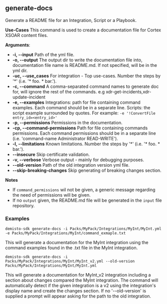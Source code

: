 ## generate-docs
Generate a README file for an Integration, Script or a Playbook.

**Use-Cases**
This command is used to create a documentation file for Cortex XSOAR content files.

**Arguments**:
* **-i, --input**
Path of the yml file.
* **-o, --output** 
The output dir to write the documentation file into, documentation file name is README.md. If not specified, will be in the yml dir.
* **-uc, --use_cases** 
For integration - Top use-cases. Number the steps by '*' (i.e. '\* foo. * bar.').
* **-c, --command**
A comma-separated command names to generate doc for, will ignore the rest of the commands. e.g xdr-get-incidents,xdr-update-incident
* **-e, --examples** 
Integrations: path for file containing command examples. Each command should be in a separate line.
  Scripts: the script example surrounded by quotes. For example: `-e '!ConvertFile entry_id=<entry_id>'`
* **-p, --permissions** 
Permissions in the documentation.
* **-cp, --command-permissions** 
Path for file containing commands permissions. Each command permissions should be in a separate line (i.e. 'command-name Administrator READ-WRITE').
* **-l, --limitations** 
Known limitations. Number the steps by '*' (i.e. '\* foo. * bar.').
* **--insecure** 
Skip certificate validation.
* **-v, --verbose** 
Verbose output - mainly for debugging purposes.
* **--old-version**
Path of the old integration version yml file.
* **--skip-breaking-changes**
Skip generating of breaking changes section.

**Notes**
* If `command_permissions` wil not be given, a generic message regarding the need of permissions will be given.
* If no `output` given, the README.md file will be generated in the `input` file repository.

### Examples
```
demisto-sdk generate-docs -i Packs/MyPack/Integrations/MyInt/MyInt.yml -e Packs/MyPack/Integrations/MyInt/command_exmaple.txt
```
This will generate a documentation for the MyInt integration using the command examples found in the .txt file in the MyInt integration.

```
demisto-sdk generate-docs -i Packs/MyPack/Integrations/MyInt/MyInt_v2.yml --old-version Packs/MyPack/Integrations/MyInt/MyInt.yml
```
This will generate a documentation for MyInt_v2 integration including a section about changes compared the MyInt integration.
The command will automatically detect if the given integration is a v2 using the integration's display name and create the changes section.
If no '--old-version' is supplied a prompt will appear asking for the path to the old integration.
